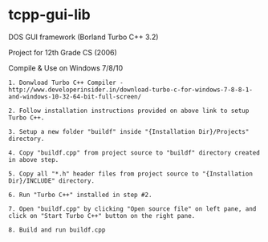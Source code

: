 # tcpp-gui-lib
DOS GUI framework (Borland Turbo C++ 3.2)

Project for 12th Grade CS (2006)

Compile & Use on Windows 7/8/10
	
	1. Donwload Turbo C++ Compiler - 
	http://www.developerinsider.in/download-turbo-c-for-windows-7-8-8-1-and-windows-10-32-64-bit-full-screen/
	
	2. Follow installation instructions provided on above link to setup Turbo C++.
	
	3. Setup a new folder "buildf" inside "{Installation Dir}/Projects" directory.
	
	4. Copy "buildf.cpp" from project source to "buildf" directory created in above step.
	
	5. Copy all "*.h" header files from project source to "{Installation Dir}/INCLUDE" directory.
	
	6. Run "Turbo C++" installed in step #2. 
	
	7. Open "buildf.cpp" by clicking "Open source file" on left pane, and click on "Start Turbo C++" button on the right pane.
	
	8. Build and run buildf.cpp
